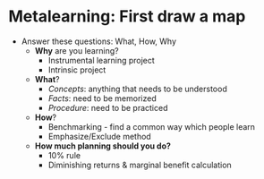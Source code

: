 # Metalearning: First draw a map
- Answer these questions: What, How, Why
  - **Why** are you learning?
    - Instrumental learning project
    - Intrinsic project
  - **What**?
    - *Concepts*: anything that needs to be understood
    - *Facts*: need to be memorized
    - *Procedure*: need to be practiced
  - **How**?
    - Benchmarking - find a common way which people learn
    - Emphasize/Exclude method
  - **How much planning should you do?**
    - 10% rule
    - Diminishing returns & marginal benefit calculation